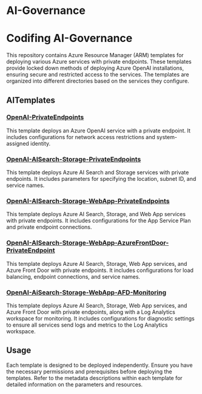# AI-Governance

# Codifing AI-Governance

This repository contains Azure Resource Manager (ARM) templates for deploying various Azure services with private endpoints. These templates provide locked down methods of deploying Azure OpenAI installations, ensuring secure and restricted access to the services. The templates are organized into different directories based on the services they configure.

## AITemplates

### [OpenAI-PrivateEndpoints](OpenAI-PrivateEndpoints/AzureOpenAI_PrivateEndpoint.json)
This template deploys an Azure OpenAI service with a private endpoint. It includes configurations for network access restrictions and system-assigned identity.

### [OpenAI-AISearch-Storage-PrivateEndpoints](OpenAI-AISearch-Storage-PrivateEndpoints/OpenAI-AISearch-Storage-PrivateEndpoints.json)
This template deploys Azure AI Search and Storage services with private endpoints. It includes parameters for specifying the location, subnet ID, and service names.

### [OpenAI-AISearch-Storage-WebApp-PrivateEndpoints](OpenAI-AISearch-Storage-WebApp-PrivateEndpoints/OpenAI-AISearch-Storage-WebApp-PrivateEndpoints.json)
This template deploys Azure AI Search, Storage, and Web App services with private endpoints. It includes configurations for the App Service Plan and private endpoint connections.

### [OpenAI-AISearch-Storage-WebApp-AzureFrontDoor-PrivateEndpoint](OpenAI-AISearch-Storage-WebApp-AzureFrontDoor-PrivateEndpoint/OpenAI-AISearch-Storage-WebApp-AzureFrontDoor-PrivateEndpoint.json)
This template deploys Azure AI Search, Storage, Web App services, and Azure Front Door with private endpoints. It includes configurations for load balancing, endpoint connections, and service names.

### [OpenAI-AiSearch-Storage-WebApp-AFD-Monitoring](OpenAI-AiSearch-Storage-WebApp-AFD-Monitoring/OpenAI-AiSearch-Storage-WebApp-AFD-Monitoring.json)
This template deploys Azure AI Search, Storage, Web App services, and Azure Front Door with private endpoints, along with a Log Analytics workspace for monitoring. It includes configurations for diagnostic settings to ensure all services send logs and metrics to the Log Analytics workspace.

## Usage

Each template is designed to be deployed independently. Ensure you have the necessary permissions and prerequisites before deploying the templates. Refer to the metadata descriptions within each template for detailed information on the parameters and resources.